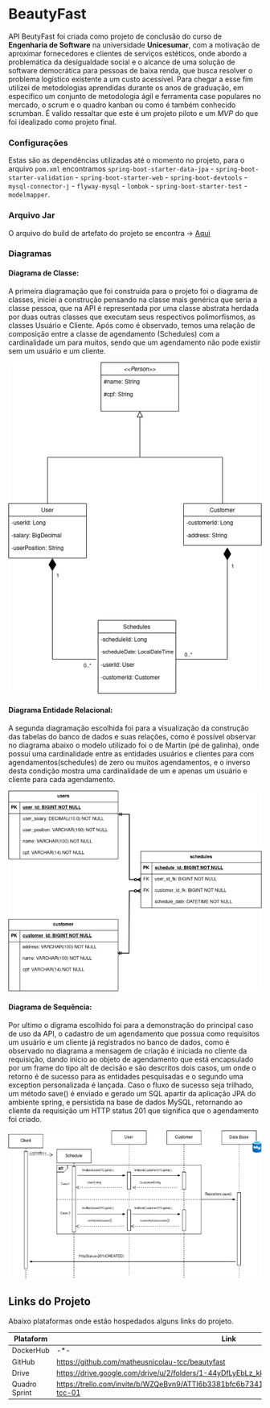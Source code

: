 # BeautyFast


API BeutyFast foi criada como projeto de conclusão do curso de **Engenharia de Software** na universidade **Unicesumar**, com
a motivação de aproximar fornecedores e clientes de serviços estéticos, onde abordo a problemática da desigualdade social 
e o alcance de uma solução de software democrática para pessoas de baixa renda, que busca resolver
o problema logístico existente a um custo acessível. Para chegar a esse fim utilizei de
metodologias aprendidas durante os anos de graduação, em específico um conjunto de
metodologia ágil e ferramenta case populares no mercado, o scrum e o quadro kanban ou
como é também conhecido scrumban. É valido ressaltar que este é um projeto piloto e um *MVP* do que foi idealizado como 
projeto final. 


### Configurações
Estas são as dependências utilizadas até o momento no projeto, para o arquivo `pom.xml` encontramos `spring-boot-starter-data-jpa` - 
`spring-boot-starter-validation` - `spring-boot-starter-web` - `spring-boot-devtools` - `mysql-connector-j` - `flyway-mysql` -
`lombok` - `spring-boot-starter-test` - `modelmapper`.

### Arquivo Jar
O arquivo do build de artefato do projeto se encontra -> [Aqui](out/artifacts/api_beautyfast_jar/api-beautyfast.jar)

### Diagramas

#### Diagrama de Classe: 
A primeira diagramação que foi construída para o projeto foi
o diagrama de classes, iniciei a construção pensando na classe mais genérica que
seria a classe pessoa, que na API é representada por uma classe abstrata herdada
por duas outras classes que executam seus respectivos polimorfismos, as classes
Usuário e Cliente. Após como é observado, temos uma relação de composição entre
a classe de agendamento (Schedules) com a cardinalidade um para muitos, sendo
que um agendamento não pode existir sem um usuário e um cliente.

![Diagrams](src/main/resources/diagrams/classe-model.jpg)

#### Diagrama Entidade Relacional:
A segunda diagramação escolhida foi para
a visualização da construção das tabelas do banco de dados e suas relações,
como é possível observar no diagrama abaixo o modelo utilizado foi o de Martin
(pé de galinha), onde possuí uma cardinalidade entre as entidades usuários e
clientes para com agendamentos(schedules) de zero ou muitos agendamentos,
e o inverso desta condição mostra uma cardinalidade de um e apenas um
usuário e cliente para cada agendamento.

![Diagrams](src/main/resources/diagrams/entity-model.drawio.png)

#### Diagrama de Sequência:
Por ultimo o digrama escolhido foi para a
demonstração do principal caso de uso da API, o cadastro de um
agendamento que possua como requisitos um usuário e um cliente já
registrados no banco de dados, como é observado no diagrama a mensagem
de criação é iniciada no cliente da requisição, dando inicio ao objeto de
agendamento que está encapsulado por um frame do tipo alt de decisão e são descritos 
dois casos, um onde o retorno é de sucesso para as entidades
pesquisadas e o segundo uma exception personalizada é lançada. Caso o fluxo
de sucesso seja trilhado, um método save() é enviado e gerado um SQL apartir
da aplicação JPA do ambiente spring, e persistida na base de dados MySQL,
retornando ao cliente da requisição um HTTP status 201 que significa que o
agendamento foi criado.

![Diagrams](src/main/resources/diagrams/sequence-model.drawio.png)



## Links do Projeto

Abaixo plataformas onde estão hospedados alguns links do projeto.

| Plataform    | Link                                                                                            |
|--------------|-------------------------------------------------------------------------------------------------|
| DockerHub    | -*-                                                                                             |
| GitHub       | https://github.com/matheusnicolau-tcc/beautyfast                                                |
| Drive        | https://drive.google.com/drive/u/2/folders/1-44yDfLyEbLz_kkzmSQYOKGiGmhgT7Fn                    |
| Quadro Sprint | https://trello.com/invite/b/WZQeBvn9/ATTI6b3381bfc6b73419545e7ba1a1529d641F20D9B8/sprint-tcc-01 |
